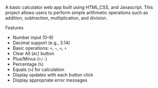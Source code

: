 A basic calculator web app built using HTML,CSS, and Javascript. This project allows users to perform simple arithmetic operations such as addition, subtraction, multiplication, and division.

Features
- Number input (0–9)
- Decimal support (e.g., 3.14)
- Basic operations: `+`, `−`, `×`, `÷`
- Clear All (`AC`) button
- Plus/Minus  (`+/-`)
- Percentage (`%`)
- Equals (`=`) for calculation
- Display updates with each button click
- Display appropriate error messages 
